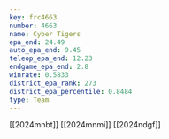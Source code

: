 ```yaml
---
key: frc4663
number: 4663
name: Cyber Tigers
epa_end: 24.49
auto_epa_end: 9.45
teleop_epa_end: 12.23
endgame_epa_end: 2.8
winrate: 0.5833
district_epa_rank: 273
district_epa_percentile: 0.8484
type: Team
---
```

[[2024mnbt]]
[[2024mnmi]]
[[2024ndgf]]
